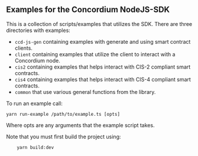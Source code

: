 ## Examples for the Concordium NodeJS-SDK

This is a collection of scripts/examples that utilizes the SDK. There are
three directories with examples:

- `ccd-js-gen` containing examples with generate and using smart contract clients.
- `client` containing examples that utilize the client to interact with
a Concordium node.
- `cis2`  containing examples that helps interact with CIS-2 compliant smart contracts.
- `cis4`  containing examples that helps interact with CIS-4 compliant smart contracts.
- `common` that use various general functions from the library.

To run an example call:

```shell
yarn run-example /path/to/example.ts [opts]
```

Where opts are any arguments that the example script takes.

Note that you must first build the project using:

```shell
    yarn build:dev
```
